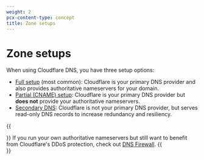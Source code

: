 ```yaml
---
weight: 2
pcx-content-type: concept
title: Zone setups
---
```


# Zone setups

When using Cloudflare DNS, you have three setup options:

- [Full setup](full-setup) (most common): Cloudflare is your primary DNS provider and also provides authoritative nameservers for your domain.
- [Partial (CNAME) setup](partial-setup): Cloudflare is your primary DNS provider but **does not** provide your authoritative nameservers.
- [Secondary DNS](secondary-dns): Cloudflare is not your primary DNS provider, but serves read-only DNS records to increase redundancy and resiliency.

{{<Aside type="note" header="Note:">}}
If you run your own authoritative nameservers but still want to benefit from Cloudflare's DDoS protection, check out [DNS Firewall](/dns-firewall).
{{</Aside>}}